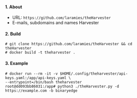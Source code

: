 #### 1. About

- URL: `https://github.com/laramies/theHarvester`
- E-mails, subdomains and names Harvester


#### 2. Build
```
# git clone https://github.com/laramies/theHarvester && cd theHarvester
# docker build -t theharvester .
```

#### 3. Example
```
# docker run --rm -it -v $HOME/.config/theharvester/api-keys.yaml:/app/api-keys.yaml \
--entrypoint=/bin/bash theharvester
root@dd093bb86031:/app# python3 ./theHarvester.py -d https://example.com -b binaryedge
```
